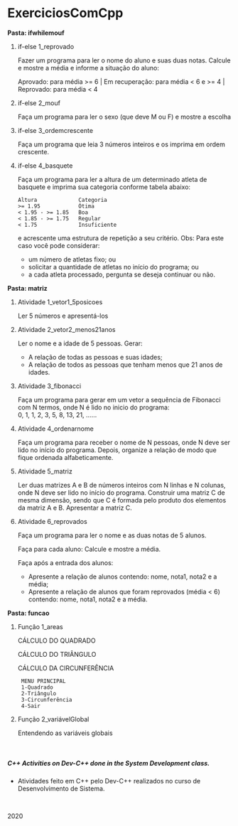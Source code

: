 # ExerciciosComCpp


**Pasta: ifwhilemouf**

  1. if-else 1_reprovado 
        
        Fazer um programa para ler o nome do aluno e suas duas notas. Calcule e mostre a média e informe a situação do aluno: 

        Aprovado: para média >= 6 | Em recuperação: para média < 6 e >= 4 | Reprovado: para média < 4  




  2. if-else 2_mouf 
        
        Faça um programa para ler o sexo (que deve M ou F) e mostre a escolha



  3. if-else 3_ordemcrescente 
        
        Faça um programa que leia 3 números inteiros e os imprima em ordem crescente.



  4. if-else 4_basquete
      
        Faça um programa para ler a altura de um determinado atleta de basquete e imprima sua categoria conforme tabela abaixo:
        
         Altura             Categoria
         >= 1.95            Ótima
         < 1.95 - >= 1.85   Boa
         < 1.85 - >= 1.75   Regular
         < 1.75             Insuficiente

        e acrescente uma estrutura de repetição a seu critério. Obs: Para este caso você pode considerar:        
        - um número de atletas fixo; ou        
        - solicitar a quantidade de atletas no início do programa; ou        
        - a cada atleta processado, pergunta se deseja continuar ou não.




**Pasta: matriz**

  1. Atividade 1_vetor1_5posicoes

       Ler 5 números e apresentá-los 


  2. Atividade 2_vetor2_menos21anos

       Ler o nome e a idade de 5 pessoas. Gerar:
       - A relação de todas as pessoas e suas idades;
       - A relação de todos as pessoas que tenham menos que 21 anos de idades.


  3. Atividade 3_fibonacci

        Faça um programa para gerar em um vetor a sequência de Fibonacci com N termos, onde N é lido no inicio do programa:            
        0, 1, 1, 2, 3, 5, 8, 13, 21, ......
   
   
  4. Atividade 4_ordenarnome

       Faça um programa para receber o nome de N pessoas, onde N deve ser lido no início do programa. 
       Depois, organize a relação de modo que fique ordenada alfabeticamente. 
 
  5. Atividade 5_matriz

       Ler duas matrizes A e B de números inteiros com N linhas e N colunas, onde N deve ser lido no início do programa.
       Construir uma matriz C de mesma dimensão, sendo que C é formada pelo produto dos elementos da matriz A e B. Apresentar a matriz C.
 

  6. Atividade 6_reprovados

       Faça um programa para ler o nome e as duas notas de 5 alunos.

       Faça para cada aluno: Calcule e mostre a média.

       Faça após a entrada dos alunos:
        - Apresente a relação de alunos contendo: nome, nota1, nota2 e a média;
        - Apresente a relação de alunos que foram reprovados (média < 6) contendo: nome, nota1, nota2 e a média. 



**Pasta: funcao**
  1. Função 1_areas

       CÁLCULO DO QUADRADO
       
       CÁLCULO DO TRIÂNGULO

       CÁLCULO DA CIRCUNFERÊNCIA
       
       
          MENU PRINCIPAL
          1-Quadrado
          2-Triângulo
          3-Circunferência
          4-Sair 


  2. Função 2_variávelGlobal

       Entendendo as variáveis globais
       
 <br>
 
 ##### C++ Activities on Dev-C++ done in the System Development class.
- Atividades feito em C++ pelo Dev-C++ realizados no curso de Desenvolvimento de Sistema.

<br>

2020
